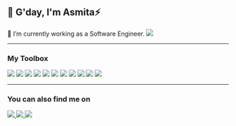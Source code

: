 ## 👋 G'day, I'm Asmita⚡️

 🌱 I’m currently working as a Software Engineer.
 <a href="https://www.acupofasmita.com/">
 <img src="https://img.shields.io/badge/Portfolio-%23000000.svg?style=for-the-badge&logo=firefox&logoColor=#FF7139"/>
</a>
 
 <hr>
 
 ### My Toolbox
 
 <p>
  <img src="https://img.shields.io/badge/html5-%23E34F26.svg?style=for-the-badge&logo=html5&logoColor=white"/>
  <img src="https://img.shields.io/badge/css3-%231572B6.svg?style=for-the-badge&logo=css3&logoColor=white"/>
  <img src="https://img.shields.io/badge/javascript-%23323330.svg?style=for-the-badge&logo=javascript&logoColor=%23F7DF1E"/>
  <img src="https://img.shields.io/badge/node.js-6DA55F?style=for-the-badge&logo=node.js&logoColor=white"/>
  <img src="https://img.shields.io/badge/react-%2320232a.svg?style=for-the-badge&logo=react&logoColor=%2361DAFB"/>
  <img src="https://img.shields.io/badge/tailwindcss-%2338B2AC.svg?style=for-the-badge&logo=tailwind-css&logoColor=white"/>
  <img src="https://img.shields.io/badge/express.js-%23404d59.svg?style=for-the-badge&logo=express&logoColor=%2361DAFB"/>
  <img src="https://img.shields.io/badge/WordPress-%23117AC9.svg?style=for-the-badge&logo=WordPress&logoColor=white"/>
  <img src="https://img.shields.io/badge/typescript-%23007ACC.svg?style=for-the-badge&logo=typescript&logoColor=white"/>
  <img src="https://img.shields.io/badge/figma-%23F24E1E.svg?style=for-the-badge&logo=figma&logoColor=white"/>
  <img src="https://img.shields.io/badge/Visual%20Studio%20Code-0078d7.svg?style=for-the-badge&logo=visual-studio-code&logoColor=white"/>
 </p>

 <hr>
 
 ### You can also find me on
 
 <p>
  <a href="https://www.linkedin.com/in/asmita-gaire/" rel="nofollow noreferrer">
   <img src="https://img.shields.io/badge/linkedin%20-%230077B5.svg?&style=for-the-badge&logo=linkedin&logoColor=white"/>
  </a>
  <a href = "https://twitter.com/asmita_gaire">
   <img src="https://img.shields.io/badge/Twitter-%231DA1F2.svg?style=for-the-badge&logo=Twitter&logoColor=white"/>
  </a>
  <a href = "[https://twitter.com/asmita_gaire](https://accounts.google.com/v3/signin/identifier?dsh=S386503084%3A1670376874819271&continue=https%3A%2F%2Fmail.google.com%2Fmail%2F&rip=1&sacu=1&service=mail&flowName=GlifWebSignIn&flowEntry=ServiceLogin&ifkv=ARgdvAtz1zEys9KxZnq-Hn9jVpzy62fDypucGHODseCH5E4e9SmZFwx3CL5rmtMywk8IP0J3PKyPbg)">
   <img src="https://img.shields.io/badge/Gmail-D14836?style=for-the-badge&logo=gmail&logoColor=white"/>
  </a>
</p>


<!---
asmitagaire00/asmitagaire00 is a ✨ special ✨ repository because its `README.md` (this file) appears on your GitHub profile.
You can click the Preview link to take a look at your changes.
--->

